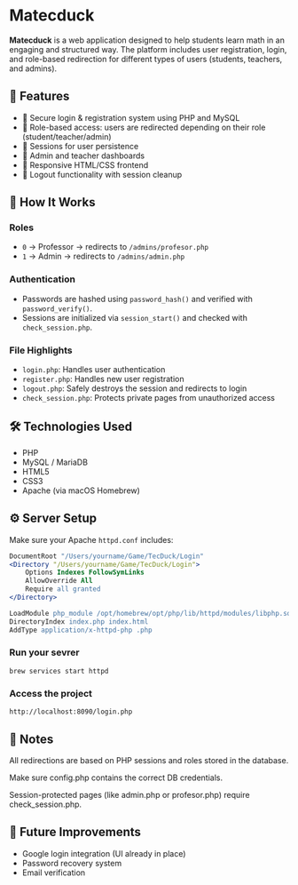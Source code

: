 # Matecduck


**Matecduck** is a web application designed to help students learn math in an engaging and structured way. The platform includes user registration, login, and role-based redirection for different types of users (students, teachers, and admins).

## 🧠 Features

- 🔐 Secure login & registration system using PHP and MySQL
- 👥 Role-based access: users are redirected depending on their role (student/teacher/admin)
- 📄 Sessions for user persistence
- 🧾 Admin and teacher dashboards
- 🎨 Responsive HTML/CSS frontend
- 🚪 Logout functionality with session cleanup

  
## 🚀 How It Works

### Roles

- `0` → Professor → redirects to `/admins/profesor.php`
- `1` → Admin → redirects to `/admins/admin.php`

### Authentication

- Passwords are hashed using `password_hash()` and verified with `password_verify()`.
- Sessions are initialized via `session_start()` and checked with `check_session.php`.

### File Highlights

- `login.php`: Handles user authentication
- `register.php`: Handles new user registration
- `logout.php`: Safely destroys the session and redirects to login
- `check_session.php`: Protects private pages from unauthorized access

## 🛠️ Technologies Used

- PHP 
- MySQL / MariaDB
- HTML5
- CSS3
- Apache (via macOS Homebrew)

## ⚙️ Server Setup

Make sure your Apache `httpd.conf` includes:

```apache
DocumentRoot "/Users/yourname/Game/TecDuck/Login"
<Directory "/Users/yourname/Game/TecDuck/Login">
    Options Indexes FollowSymLinks
    AllowOverride All
    Require all granted
</Directory>

LoadModule php_module /opt/homebrew/opt/php/lib/httpd/modules/libphp.so
DirectoryIndex index.php index.html
AddType application/x-httpd-php .php
```

### Run your sevrer
```
brew services start httpd
```

### Access the project
```
http://localhost:8090/login.php

```

## 🔐 Notes
All redirections are based on PHP sessions and roles stored in the database.

Make sure config.php contains the correct DB credentials.

Session-protected pages (like admin.php or profesor.php) require check_session.php.

## 🧪 Future Improvements

- Google login integration (UI already in place)
- Password recovery system
- Email verification

